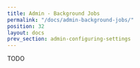 ```yaml
---
title: Admin - Background Jobs
permalink: "/docs/admin-background-jobs/"
position: 32
layout: docs
prev_section: admin-configuring-settings
---
```


TODO
